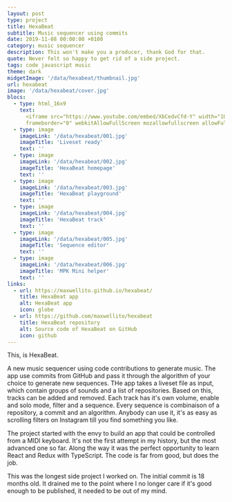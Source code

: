 ```yaml
---
layout: post
type: project
title: HexaBeat
subtitle: Music sequencer using commits
date: 2019-11-08 00:00:00 +0100
category: music sequencer
description: This won't make you a producer, thank God for that.
quote: Never felt so happy to get rid of a side project.
tags: code javascript music
theme: dark
midgetImage: '/data/hexabeat/thumbnail.jpg'
url: hexabeat
image: '/data/hexabeat/cover.jpg'
blocs:
  - type: html_16x9
    text:
      <iframe src="https://www.youtube.com/embed/XbCedvCfd-Y" width="100%" height="100%"
      frameborder="0" webkitAllowFullScreen mozallowfullscreen allowFullScreen></iframe>
  - type: image
    imageLink: '/data/hexabeat/001.jpg'
    imageTitle: 'Liveset ready'
    text: ''
  - type: image
    imageLink: '/data/hexabeat/002.jpg'
    imageTitle: 'HexaBeat homepage'
    text: ''
  - type: image
    imageLink: '/data/hexabeat/003.jpg'
    imageTitle: 'HexaBeat playground'
    text: ''
  - type: image
    imageLink: '/data/hexabeat/004.jpg'
    imageTitle: 'HexaBeat track'
    text: ''
  - type: image
    imageLink: '/data/hexabeat/005.jpg'
    imageTitle: 'Sequence editor'
    text: ''
  - type: image
    imageLink: '/data/hexabeat/006.jpg'
    imageTitle: 'MPK Mini helper'
    text: ''
links:
  - url: https://maxwellito.github.io/hexabeat/
    title: HexaBeat app
    alt: HexaBeat app
    icon: globe
  - url: https://github.com/maxwellito/hexabeat
    title: HexaBeat repository
    alt: Source code of HexaBeat on GitHub
    icon: github
---
```


This, is HexaBeat.

A new music sequencer using code contributions to generate music. The app use commits from GitHub and pass it through the algorithm of your choice to generate new sequences.
THe app takes a liveset file as input, which contain groups of sounds and a list of repositories. Based on this, tracks can be added and removed. Each track has it's own volume, enable and solo mode, filter and a sequence. Every sequence is combinaison of a repository, a commit and an algorithm.
Anybody can use it, it's as easy as scrolling filters on Instagram till you find something you like.

The project started with the envy to build an app that could be controlled from a MIDI keyboard. It's not the first attempt in my history, but the most advanced one so far. Along the way it was the perfect opportunity to learn React and Redux with TypeScript. The code is far from good, but does the job.

This was the longest side project I worked on. The initial commit is 18 months old. It drained me to the point where I no longer care if it's good enough to be published, it needed to be out of my mind.
